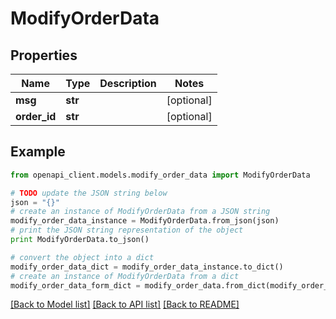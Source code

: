 # ModifyOrderData


## Properties

Name | Type | Description | Notes
------------ | ------------- | ------------- | -------------
**msg** | **str** |  | [optional] 
**order_id** | **str** |  | [optional] 

## Example

```python
from openapi_client.models.modify_order_data import ModifyOrderData

# TODO update the JSON string below
json = "{}"
# create an instance of ModifyOrderData from a JSON string
modify_order_data_instance = ModifyOrderData.from_json(json)
# print the JSON string representation of the object
print ModifyOrderData.to_json()

# convert the object into a dict
modify_order_data_dict = modify_order_data_instance.to_dict()
# create an instance of ModifyOrderData from a dict
modify_order_data_form_dict = modify_order_data.from_dict(modify_order_data_dict)
```
[[Back to Model list]](../README.md#documentation-for-models) [[Back to API list]](../README.md#documentation-for-api-endpoints) [[Back to README]](../README.md)


